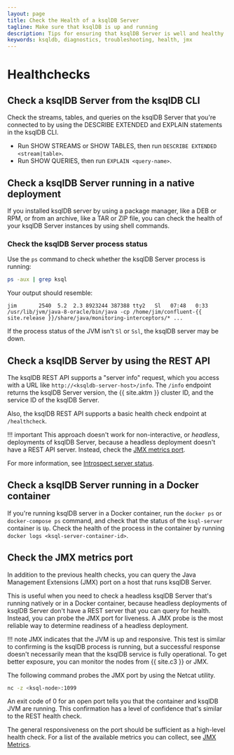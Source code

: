 ```yaml
---
layout: page
title: Check the Health of a ksqlDB Server
tagline: Make sure that ksqlDB is up and running  
description: Tips for ensuring that ksqlDB Server is well and healthy   
keywords: ksqldb, diagnostics, troubleshooting, health, jmx
---
```


# Healthchecks

Check a ksqlDB Server from the ksqlDB CLI
-----------------------------------------

Check the streams, tables, and queries on the ksqlDB Server that you're
connected to by using the DESCRIBE EXTENDED and EXPLAIN statements
in the ksqlDB CLI.

-   Run SHOW STREAMS or SHOW TABLES, then run `DESCRIBE EXTENDED <stream|table>`.
-   Run SHOW QUERIES, then run `EXPLAIN <query-name>`.

Check a ksqlDB Server running in a native deployment
----------------------------------------------------

If you installed ksqlDB server by using a package manager, like a DEB or
RPM, or from an archive, like a TAR or ZIP file, you can check the
health of your ksqlDB Server instances by using shell commands.

### Check the ksqlDB Server process status

Use the `ps` command to check whether the ksqlDB Server process is
running:

```bash
ps -aux | grep ksql
```

Your output should resemble:

```
jim       2540  5.2  2.3 8923244 387388 tty2   Sl   07:48   0:33 /usr/lib/jvm/java-8-oracle/bin/java -cp /home/jim/confluent-{{ site.release }}/share/java/monitoring-interceptors/* ...
```

If the process status of the JVM isn't `Sl` or `Ssl`, the ksqlDB server
may be down.

Check a ksqlDB Server by using the REST API
-------------------------------------------

The ksqlDB REST API supports a "server info" request, which you access
with a URL like `http://<ksqldb-server-host>/info`. The `/info` endpoint
returns the ksqlDB Server version, the {{ site.aktm }} cluster ID, and
the service ID of the ksqlDB Server. 

Also, the ksqlDB REST API supports a basic health check endpoint at
`/healthcheck`.

!!! important
	This approach doesn't work for non-interactive, or *headless*,
    deployments of ksqlDB Server, because a headless deployment doesn't have
    a REST API server. Instead, check the [JMX metrics port](#check-the-jmx-metrics-port).

For more information, see
[Introspect server status](../../developer-guide/ksqldb-rest-api/info-endpoint.md).

Check a ksqlDB Server running in a Docker container
---------------------------------------------------

If you're running ksqlDB server in a Docker container, run the
`docker ps` or `docker-compose ps` command, and check that the status of
the `ksql-server` container is `Up`. Check the health of the process in
the container by running `docker logs <ksql-server-container-id>`.

Check the JMX metrics port
--------------------------

In addition to the previous health checks, you can query the Java Management
Extensions (JMX) port on a host that runs ksqlDB Server.

This is useful when you need to check a headless ksqlDB Server that's running
natively or in a Docker container, because headless deployments of ksqlDB Server
don't have a REST server that you can query for health. Instead, you can probe
the JMX port for liveness. A JMX probe is the most reliable way to determine
readiness of a headless deployment.

!!! note
    JMX indicates that the JVM is up and responsive. This test is similar to
    confirming is the ksqlDB process is running, but a successful response
    doesn't necessarily mean that the ksqlDB service is fully operational.
    To get better exposure, you can monitor the nodes from {{ site.c3 }} or JMX.

The following command probes the JMX port by using the Netcat utility.

```bash
nc -z <ksql-node>:1099
```

An exit code of 0 for an open port tells you that the container and ksqlDB JVM
are running. This confirmation has a level of confidence that's similar to the
REST health check.

The general responsiveness on the port should be sufficient as a high-level
health check. For a list of the available metrics you can collect, see
[JMX Metrics](server-config/index.md#jmx-metrics).